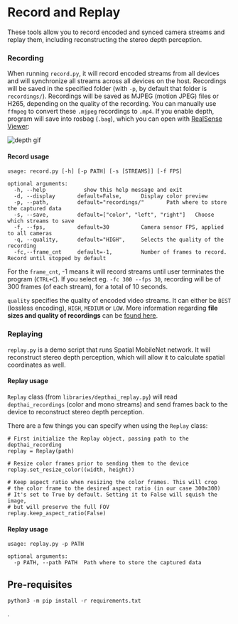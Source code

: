 # Record and Replay

These tools allow you to record encoded and synced camera streams and replay them, including reconstructing the stereo depth perception.

### Recording

When running `record.py`, it will record encoded streams from all devices and will synchronize all streams across all devices on the host. Recordings will be saved in the specified folder (with `-p`, by default that folder is `recordings/`). Recordings will be saved as MJPEG (motion JPEG) files or H265, depending on the quality of the recording. You can manually use `ffmpeg` to convert these `.mjpeg` recordings to `.mp4`. If you enable depth, program will save into rosbag (`.bag`), which you can open with [RealSense Viewer](https://www.intelrealsense.com/sdk-2/#sdk2-tools):

![depth gif](https://user-images.githubusercontent.com/18037362/141661982-f206ed61-b505-4b17-8673-211a4029754b.gif)

#### Record usage
```
usage: record.py [-h] [-p PATH] [-s [STREAMS]] [-f FPS]

optional arguments:
  -h, --help            show this help message and exit
  -d, --display       default=False,      Display color preview
  -p, --path,         default="recordings/"       Path where to store the captured data
  -s, --save,         default=["color", "left", "right"]   Choose which streams to save
  -f, --fps,          default=30          Camera sensor FPS, applied to all cameras
  -q, --quality,      default="HIGH",     Selects the quality of the recording
  -fc,--frame_cnt     default=-1,         Number of frames to record. Record until stopped by default
```

For the `frame_cnt`, -1 means it will record streams until user terminates the program (`CTRL+C`). If you select eg. `-fc 300 --fps 30`, recording will be of 300 frames (of each stream), for a total of 10 seconds.

`quality` specifies the quality of encoded video streams. It can either be `BEST` (lossless encoding), `HIGH`, `MEDIUM` or `LOW`. More information regarding **file sizes and quality of recordings** can be [found here](encoding_quality/README.md).

### Replaying

`replay.py` is a demo script that runs Spatial MobileNet network. It will reconstruct stereo depth perception, which will allow it to calculate spatial coordinates as well.

#### Replay usage

`Replay` class (from `libraries/depthai_replay.py`) will read `depthai_recordings` (color and mono streams) and send frames back to the device to reconstruct stereo depth perception.

There are a few things you can specify when using the `Replay` class:

```pyhton
# First initialize the Replay object, passing path to the depthai_recording
replay = Replay(path)

# Resize color frames prior to sending them to the device
replay.set_resize_color((width, height))

# Keep aspect ratio when resizing the color frames. This will crop
# the color frame to the desired aspect ratio (in our case 300x300)
# It's set to True by default. Setting it to False will squish the image,
# but will preserve the full FOV
replay.keep_aspect_ratio(False)
```
#### Replay usage
```
usage: replay.py -p PATH

optional arguments:
  -p PATH, --path PATH  Path where to store the captured data
```

## Pre-requisites

```
python3 -m pip install -r requirements.txt
```

.
